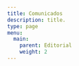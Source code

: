 ```yaml
---
title: Comunicados
description: title.
type: page
menu:
  main:
    parent: Editorial
    weight: 2
---
```


